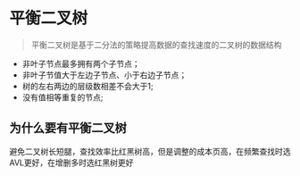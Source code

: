 # 平衡二叉树

> 平衡二叉树是基于二分法的策略提高数据的查找速度的二叉树的数据结构

- 非叶子节点最多拥有两个子节点；
- 非叶子节值大于左边子节点、小于右边子节点；
- 树的左右两边的层级数相差不会大于1;
- 没有值相等重复的节点;

## 为什么要有平衡二叉树

避免二叉树长短腿，查找效率比红黑树高，但是调整的成本页高，在频繁查找时选AVL更好，在增删多时选红黑树更好

